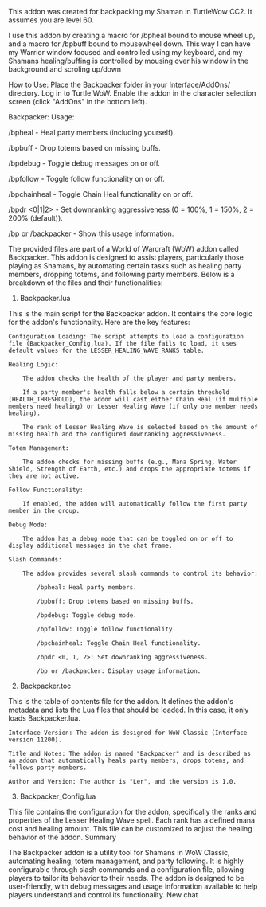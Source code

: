 This addon was created for backpacking my Shaman in TurtleWow CC2. It assumes you are level 60.

I use this addon by creating a macro for /bpheal bound to mouse wheel up, and a macro for /bpbuff bound to mousewheel down. This way I can have my Warrior window focused and controlled using my keyboard, and my Shamans healing/buffing is controlled by mousing over his window in the background and scroling up/down

How to Use:
    Place the Backpacker folder in your Interface/AddOns/ directory.
    Log in to Turtle WoW.
    Enable the addon in the character selection screen (click "AddOns" in the bottom left).

Backpacker: Usage:

/bpheal - Heal party members (including yourself).
      
/bpbuff - Drop totems based on missing buffs.
      
/bpdebug - Toggle debug messages on or off.

/bpfollow - Toggle follow functionality on or off.
      
/bpchainheal - Toggle Chain Heal functionality on or off.
      
/bpdr <0|1|2> - Set downranking aggressiveness (0 = 100%, 1 = 150%, 2 = 200% (default)).
      
/bp or /backpacker - Show this usage information.


The provided files are part of a World of Warcraft (WoW) addon called Backpacker. This addon is designed to assist players, particularly those playing as Shamans, by automating certain tasks such as healing party members, dropping totems, and following party members. Below is a breakdown of the files and their functionalities:
1. Backpacker.lua

This is the main script for the Backpacker addon. It contains the core logic for the addon's functionality. Here are the key features:

    Configuration Loading: The script attempts to load a configuration file (Backpacker_Config.lua). If the file fails to load, it uses default values for the LESSER_HEALING_WAVE_RANKS table.

    Healing Logic:

        The addon checks the health of the player and party members.

        If a party member's health falls below a certain threshold (HEALTH_THRESHOLD), the addon will cast either Chain Heal (if multiple members need healing) or Lesser Healing Wave (if only one member needs healing).

        The rank of Lesser Healing Wave is selected based on the amount of missing health and the configured downranking aggressiveness.

    Totem Management:

        The addon checks for missing buffs (e.g., Mana Spring, Water Shield, Strength of Earth, etc.) and drops the appropriate totems if they are not active.

    Follow Functionality:

        If enabled, the addon will automatically follow the first party member in the group.

    Debug Mode:

        The addon has a debug mode that can be toggled on or off to display additional messages in the chat frame.

    Slash Commands:

        The addon provides several slash commands to control its behavior:

            /bpheal: Heal party members.

            /bpbuff: Drop totems based on missing buffs.

            /bpdebug: Toggle debug mode.

            /bpfollow: Toggle follow functionality.

            /bpchainheal: Toggle Chain Heal functionality.

            /bpdr <0, 1, 2>: Set downranking aggressiveness.

            /bp or /backpacker: Display usage information.

2. Backpacker.toc

This is the table of contents file for the addon. It defines the addon's metadata and lists the Lua files that should be loaded. In this case, it only loads Backpacker.lua.

    Interface Version: The addon is designed for WoW Classic (Interface version 11200).

    Title and Notes: The addon is named "Backpacker" and is described as an addon that automatically heals party members, drops totems, and follows party members.

    Author and Version: The author is "Ler", and the version is 1.0.

3. Backpacker_Config.lua

This file contains the configuration for the addon, specifically the ranks and properties of the Lesser Healing Wave spell. Each rank has a defined mana cost and healing amount. This file can be customized to adjust the healing behavior of the addon.
Summary

The Backpacker addon is a utility tool for Shamans in WoW Classic, automating healing, totem management, and party following. It is highly configurable through slash commands and a configuration file, allowing players to tailor its behavior to their needs. The addon is designed to be user-friendly, with debug messages and usage information available to help players understand and control its functionality.
New chat
